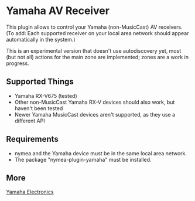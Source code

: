 # Yamaha AV Receiver

This plugin allows to control your Yamaha (non-MusicCast) AV receivers. (To add: Each supported receiver on your local area network should appear automatically in the system.)

This is an experimental version that doesn't use autodiscovery yet, most (but not all) actions for the main zone are implemented; zones are a work in progress.

## Supported Things

* Yamaha RX-V675 (tested)
* Other non-MusicCast Yamaha RX-V devices should also work, but haven't been tested
* Newer Yamaha MusicCast devices aren't supported, as they use a different API

## Requirements

* nymea and the Yamaha device must be in the same local area network.
* The package "nymea-plugin-yamaha" must be installed.

## More

 [Yamaha Electronics](https://www.yamaha.com/en/) 
